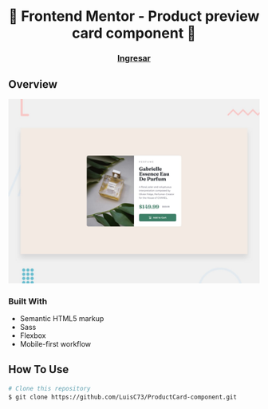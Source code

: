 <h1 align="center">👋 Frontend Mentor - Product preview card component 🚀</h1>

<div align="center">
  <h3>
    <a href="https://luisc73.github.io/ProductCard-component">
      Ingresar
    </a>
  </h3>
</div>

## Overview

![Design preview for the Intro section with dropdown navigation coding challenge](/assets/design/desktop-preview.jpg)

### Built With

- Semantic HTML5 markup
- Sass
- Flexbox
- Mobile-first workflow

## How To Use

```bash
# Clone this repository
$ git clone https://github.com/LuisC73/ProductCard-component.git

```
